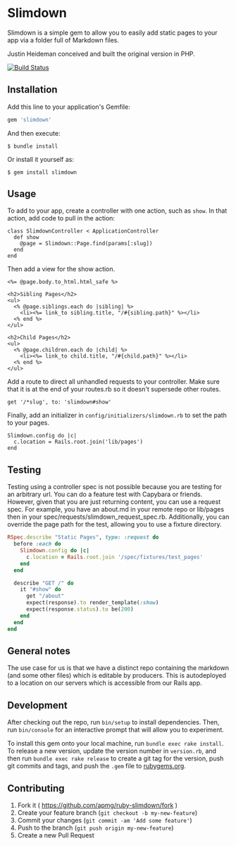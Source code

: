 # Slimdown

Slimdown is a simple gem to allow you to easily add static pages to your app
via a folder full of Markdown files.

Justin Heideman conceived and built the original version in PHP.

[![Build Status](https://travis-ci.org/APMG/ruby-slimdown.svg?branch=master)](https://travis-ci.org/APMG/ruby-slimdown)

## Installation

Add this line to your application's Gemfile:

```ruby
gem 'slimdown'
```

And then execute:

    $ bundle install

Or install it yourself as:

    $ gem install slimdown

## Usage

To add to your app, create a controller with one action, such as `show`. In that
action, add code to pull in the action:

    class SlimdownController < ApplicationController
      def show
        @page = Slimdown::Page.find(params[:slug])
      end
    end

Then add a view for the show action.

    <%= @page.body.to_html.html_safe %>

    <h2>Sibling Pages</h2>
    <ul>
      <% @page.siblings.each do |sibling| %>
        <li><%= link_to sibling.title, "/#{sibling.path}" %></li>
      <% end %>
    </ul>

    <h2>Child Pages</h2>
    <ul>
      <% @page.children.each do |child| %>
        <li><%= link_to child.title, "/#{child.path}" %></li>
      <% end %>
    </ul>

Add a route to direct all unhandled requests to your controller. Make sure that
it is at the end of your routes.rb so it doesn't supersede other routes.

    get '/*slug', to: 'slimdown#show'

Finally, add an initializer in `config/initializers/slimdown.rb` to set the path
to your pages.

    Slimdown.config do |c|
      c.location = Rails.root.join('lib/pages')
    end

## Testing

Testing using a controller spec is not possible because you are testing for an
arbitrary url. You can do a feature test with Capybara or friends. However,
given that you are just returning content, you can use a request spec. For
example, you have an about.md in your remote repo or lib/pages then in your
spec/requests/slimdown_request_spec.rb. Additionally, you can override the page
path for the test, allowing you to use a fixture directory.

```ruby
RSpec.describe "Static Pages", type: :request do
  before :each do
    Slimdown.config do |c|
      c.location = Rails.root.join '/spec/fixtures/test_pages'
    end
  end

  describe "GET /" do
    it "#show" do
      get "/about"
      expect(response).to render_template(:show)
      expect(response.status).to be(200)
    end
  end
end
```


## General notes

The use case for us is that we have a distinct repo containing the markdown (and
some other files) which is editable by producers. This is autodeployed to a
location on our servers which is accessible from our Rails app.


## Development

After checking out the repo, run `bin/setup` to install dependencies. Then, run `bin/console` for an interactive prompt that will allow you to experiment.

To install this gem onto your local machine, run `bundle exec rake install`. To release a new version, update the version number in `version.rb`, and then run `bundle exec rake release` to create a git tag for the version, push git commits and tags, and push the `.gem` file to [rubygems.org](https://rubygems.org).

## Contributing

1. Fork it ( https://github.com/apmg/ruby-slimdown/fork )
2. Create your feature branch (`git checkout -b my-new-feature`)
3. Commit your changes (`git commit -am 'Add some feature'`)
4. Push to the branch (`git push origin my-new-feature`)
5. Create a new Pull Request
